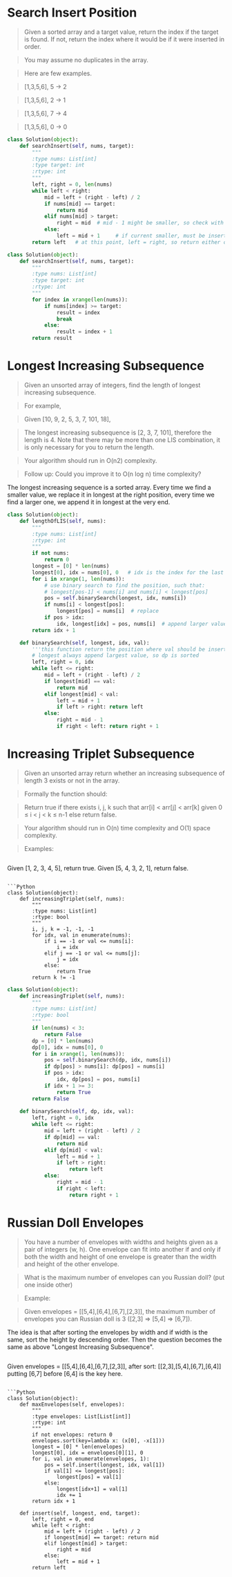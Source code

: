 # Search Insert Position

> Given a sorted array and a target value, return the index if the target is found. If not, return the index where it would be if it were inserted in order.

> You may assume no duplicates in the array.

> Here are few examples.

> [1,3,5,6], 5 → 2

> [1,3,5,6], 2 → 1

> [1,3,5,6], 7 → 4

> [1,3,5,6], 0 → 0

```Python
class Solution(object):
    def searchInsert(self, nums, target):
        """
        :type nums: List[int]
        :type target: int
        :rtype: int
        """
        left, right = 0, len(nums)
        while left < right:
            mid = left + (right - left) / 2
            if nums[mid] == target:
                return mid
            elif nums[mid] > target:
                right = mid  # mid - 1 might be smaller, so check with mid again
            else:
                left = mid + 1     # if current smaller, must be inserting at later index
        return left   # at this point, left = right, so return either one is ok
```

```Python
class Solution(object):
    def searchInsert(self, nums, target):
        """
        :type nums: List[int]
        :type target: int
        :rtype: int
        """
        for index in xrange(len(nums)):
            if nums[index] >= target:
                result = index
                break
            else:
                result = index + 1
        return result
```

# Longest Increasing Subsequence

> Given an unsorted array of integers, find the length of longest increasing subsequence.

> For example,

> Given [10, 9, 2, 5, 3, 7, 101, 18],

> The longest increasing subsequence is [2, 3, 7, 101], therefore the length is 4. Note that there may be more than one LIS combination, it is only necessary for you to return the length.

> Your algorithm should run in O(n2) complexity.

> Follow up: Could you improve it to O(n log n) time complexity?

The longest increasing sequence is a sorted array. Every time we find a smaller value, we replace it in longest at the right position, every time we find a larger one, we append it in longest at the very end.

```Python
class Solution(object):
    def lengthOfLIS(self, nums):
        """
        :type nums: List[int]
        :rtype: int
        """
        if not nums:
            return 0
        longest = [0] * len(nums)
        longest[0], idx = nums[0], 0   # idx is the index for the last elem in longest
        for i in xrange(1, len(nums)):
            # use binary search to find the position, such that:
            # longest[pos-1] < nums[i] and nums[i] < longest[pos]
            pos = self.binarySearch(longest, idx, nums[i])
            if nums[i] < longest[pos]:
                longest[pos] = nums[i]  # replace
            if pos > idx:
                idx, longest[idx] = pos, nums[i]  # append larger value
        return idx + 1

    def binarySearch(self, longest, idx, val):
        '''this function return the position where val should be inserted'''
        # longest always append largest value, so dp is sorted
        left, right = 0, idx
        while left <= right:
            mid = left + (right - left) / 2
            if longest[mid] == val:
                return mid
            elif longest[mid] < val:
                left = mid + 1
                if left > right: return left
            else:
                right = mid - 1
                if right < left: return right + 1
```

# Increasing Triplet Subsequence

> Given an unsorted array return whether an increasing subsequence of length 3 exists or not in the array.

> Formally the function should:

> Return true if there exists i, j, k such that arr[i] < arr[j] < arr[k] given 0 ≤ i < j < k ≤ n-1 else return false.

> Your algorithm should run in O(n) time complexity and O(1) space complexity.

> Examples:

>```
Given [1, 2, 3, 4, 5],
return true.
Given [5, 4, 3, 2, 1],
return false.
```

```Python
class Solution(object):
    def increasingTriplet(self, nums):
        """
        :type nums: List[int]
        :rtype: bool
        """
        i, j, k = -1, -1, -1
        for idx, val in enumerate(nums):
            if i == -1 or val <= nums[i]:
                i = idx
            elif j == -1 or val <= nums[j]:
                j = idx
            else:
                return True
        return k != -1
```

```Python
class Solution(object):
    def increasingTriplet(self, nums):
        """
        :type nums: List[int]
        :rtype: bool
        """
        if len(nums) < 3:
            return False
        dp = [0] * len(nums)
        dp[0], idx = nums[0], 0
        for i in xrange(1, len(nums)):
            pos = self.binarySearch(dp, idx, nums[i])
            if dp[pos] > nums[i]: dp[pos] = nums[i]
            if pos > idx:
                idx, dp[pos] = pos, nums[i]
            if idx + 1 >= 3:
                return True
        return False
    
    def binarySearch(self, dp, idx, val):
        left, right = 0, idx
        while left <= right:
            mid = left + (right - left) / 2
            if dp[mid] == val:
                return mid
            elif dp[mid] < val:
                left = mid + 1
                if left > right:
                    return left
            else:
                right = mid - 1
                if right < left:
                    return right + 1
```

# Russian Doll Envelopes

> You have a number of envelopes with widths and heights given as a pair of integers (w, h). One envelope can fit into another if and only if both the width and height of one envelope is greater than the width and height of the other envelope.

> What is the maximum number of envelopes can you Russian doll? (put one inside other)

> Example:

> Given envelopes = [[5,4],[6,4],[6,7],[2,3]], the maximum number of envelopes you can Russian doll is 3 ([2,3] => [5,4] => [6,7]).

The idea is that after sorting the envelopes by width and if width is the same, sort the height by descending order. Then the question becomes the same as above "Longest Increasing Subsequence".

> ```
Given envelopes = [[5,4],[6,4],[6,7],[2,3]],
after sort: [[2,3],[5,4],[6,7],[6,4]]
putting [6,7] before [6,4] is the key here.
```

```Python
class Solution(object):
    def maxEnvelopes(self, envelopes):
        """
        :type envelopes: List[List[int]]
        :rtype: int
        """
        if not envelopes: return 0
        envelopes.sort(key=lambda x: (x[0], -x[1]))
        longest = [0] * len(envelopes)
        longest[0], idx = envelopes[0][1], 0
        for i, val in enumerate(envelopes, 1):
            pos = self.insert(longest, idx, val[1])
            if val[1] <= longest[pos]:
                longest[pos] = val[1]
            else:
                longest[idx+1] = val[1]
                idx += 1
        return idx + 1
    
    def insert(self, longest, end, target):
        left, right = 0, end
        while left < right:
            mid = left + (right - left) / 2
            if longest[mid] == target: return mid
            elif longest[mid] > target:
                right = mid
            else:
                left = mid + 1
        return left
```
